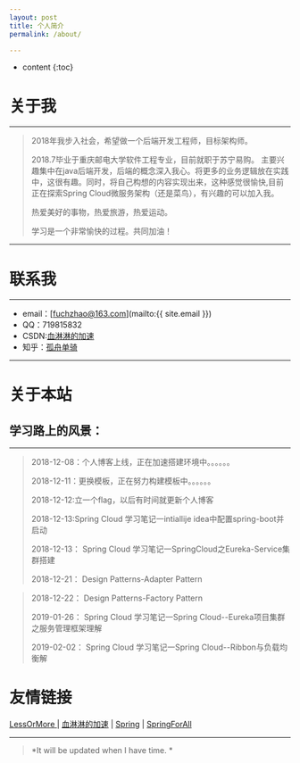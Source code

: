 ```yaml
---
layout: post
title: 个人简介
permalink: /about/

---
```


* content
{:toc}




# 关于我

---

> 2018年我步入社会，希望做一个后端开发工程师，目标架构师。   
>
>2018.7毕业于重庆邮电大学软件工程专业，目前就职于苏宁易购。
>主要兴趣集中在java后端开发，后端的概念深入我心。将更多的业务逻辑放在实践中，这很有趣。同时，将自己构想的内容实现出来，这种感觉很愉快,目前正在探索Spring Cloud微服务架构（还是菜鸟），有兴趣的可以加入我。   
>
>热爱美好的事物，热爱旅游，热爱运动。
>
>学习是一个非常愉快的过程。共同加油！

---

# 联系我

----

* email：[fuchzhao@163.com](mailto:{{ site.email }})
* QQ：719815832
* CSDN:[血淋淋的加速](https://me.csdn.net/qq_31822385)
* 知乎：[孤舟单骑](https://www.zhihu.com/people/gu-zhou-dan-qi/activities)

---


# 关于本站  
## 学习路上的风景：

---
>2018-12-08：个人博客上线，正在加速搭建环境中。。。。。。
>
>2018-12-11：更换模板，正在努力构建模板中。。。。。。
>
>2018-12-12:立一个flag，以后有时间就更新个人博客
>
>2018-12-13:Spring Cloud 学习笔记一intiallije idea中配置spring-boot并启动
>
>2018-12-13： Spring Cloud 学习笔记一SpringCloud之Eureka-Service集群搭建
>
>2018-12-21： Design Patterns-Adapter Pattern

>2018-12-22： Design Patterns-Factory Pattern
> 
>2019-01-26： Spring Cloud 学习笔记一Spring Cloud--Eureka项目集群之服务管理框架理解
> 
>2019-02-02： Spring Cloud 学习笔记一Spring Cloud--Ribbon与负载均衡解

# 友情链接

[LessOrMore ](http://www.hifreud.com/LessOrMore/)\| [血淋淋的加速](https://me.csdn.net/qq_31822385) \|  [Spring](https://start.spring.io/) \|  [SpringForAll](https://github.com/SpringForAll)

---

 >*It will be updated when I have time. *